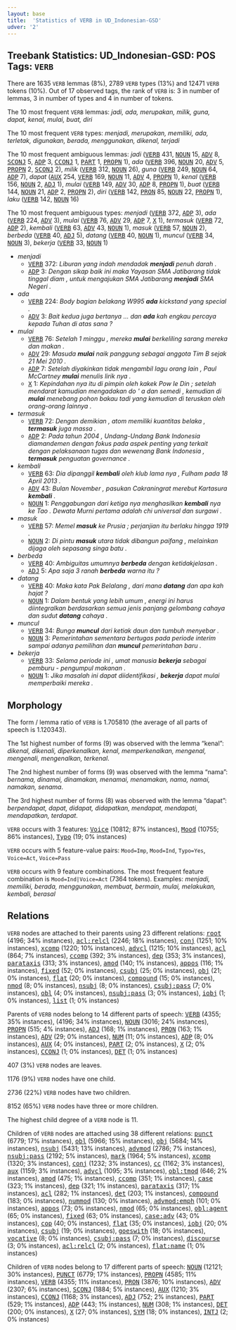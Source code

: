 ```yaml
---
layout: base
title:  'Statistics of VERB in UD_Indonesian-GSD'
udver: '2'
---
```


## Treebank Statistics: UD_Indonesian-GSD: POS Tags: `VERB`

There are 1635 `VERB` lemmas (8%), 2789 `VERB` types (13%) and 12471 `VERB` tokens (10%).
Out of 17 observed tags, the rank of `VERB` is: 3 in number of lemmas, 3 in number of types and 4 in number of tokens.

The 10 most frequent `VERB` lemmas: <em>jadi, ada, merupakan, milik, guna, dapat, kenal, mulai, buat, diri</em>

The 10 most frequent `VERB` types:  <em>menjadi, merupakan, memiliki, ada, terletak, digunakan, berada, menggunakan, dikenal, terjadi</em>

The 10 most frequent ambiguous lemmas: <em>jadi</em> (<tt><a href="id_gsd-pos-VERB.html">VERB</a></tt> 431, <tt><a href="id_gsd-pos-NOUN.html">NOUN</a></tt> 15, <tt><a href="id_gsd-pos-ADV.html">ADV</a></tt> 8, <tt><a href="id_gsd-pos-SCONJ.html">SCONJ</a></tt> 5, <tt><a href="id_gsd-pos-ADP.html">ADP</a></tt> 3, <tt><a href="id_gsd-pos-CCONJ.html">CCONJ</a></tt> 1, <tt><a href="id_gsd-pos-PART.html">PART</a></tt> 1, <tt><a href="id_gsd-pos-PROPN.html">PROPN</a></tt> 1), <em>ada</em> (<tt><a href="id_gsd-pos-VERB.html">VERB</a></tt> 396, <tt><a href="id_gsd-pos-NOUN.html">NOUN</a></tt> 20, <tt><a href="id_gsd-pos-ADV.html">ADV</a></tt> 5, <tt><a href="id_gsd-pos-PROPN.html">PROPN</a></tt> 2, <tt><a href="id_gsd-pos-SCONJ.html">SCONJ</a></tt> 2), <em>milik</em> (<tt><a href="id_gsd-pos-VERB.html">VERB</a></tt> 312, <tt><a href="id_gsd-pos-NOUN.html">NOUN</a></tt> 26), <em>guna</em> (<tt><a href="id_gsd-pos-VERB.html">VERB</a></tt> 249, <tt><a href="id_gsd-pos-NOUN.html">NOUN</a></tt> 64, <tt><a href="id_gsd-pos-ADP.html">ADP</a></tt> 7), <em>dapat</em> (<tt><a href="id_gsd-pos-AUX.html">AUX</a></tt> 254, <tt><a href="id_gsd-pos-VERB.html">VERB</a></tt> 169, <tt><a href="id_gsd-pos-NOUN.html">NOUN</a></tt> 11, <tt><a href="id_gsd-pos-ADV.html">ADV</a></tt> 4, <tt><a href="id_gsd-pos-PROPN.html">PROPN</a></tt> 1), <em>kenal</em> (<tt><a href="id_gsd-pos-VERB.html">VERB</a></tt> 156, <tt><a href="id_gsd-pos-NOUN.html">NOUN</a></tt> 2, <tt><a href="id_gsd-pos-ADJ.html">ADJ</a></tt> 1), <em>mulai</em> (<tt><a href="id_gsd-pos-VERB.html">VERB</a></tt> 149, <tt><a href="id_gsd-pos-ADV.html">ADV</a></tt> 30, <tt><a href="id_gsd-pos-ADP.html">ADP</a></tt> 8, <tt><a href="id_gsd-pos-PROPN.html">PROPN</a></tt> 1), <em>buat</em> (<tt><a href="id_gsd-pos-VERB.html">VERB</a></tt> 144, <tt><a href="id_gsd-pos-NOUN.html">NOUN</a></tt> 21, <tt><a href="id_gsd-pos-ADP.html">ADP</a></tt> 2, <tt><a href="id_gsd-pos-PROPN.html">PROPN</a></tt> 2), <em>diri</em> (<tt><a href="id_gsd-pos-VERB.html">VERB</a></tt> 142, <tt><a href="id_gsd-pos-PRON.html">PRON</a></tt> 85, <tt><a href="id_gsd-pos-NOUN.html">NOUN</a></tt> 22, <tt><a href="id_gsd-pos-PROPN.html">PROPN</a></tt> 1), <em>laku</em> (<tt><a href="id_gsd-pos-VERB.html">VERB</a></tt> 142, <tt><a href="id_gsd-pos-NOUN.html">NOUN</a></tt> 16)

The 10 most frequent ambiguous types:  <em>menjadi</em> (<tt><a href="id_gsd-pos-VERB.html">VERB</a></tt> 372, <tt><a href="id_gsd-pos-ADP.html">ADP</a></tt> 3), <em>ada</em> (<tt><a href="id_gsd-pos-VERB.html">VERB</a></tt> 224, <tt><a href="id_gsd-pos-ADV.html">ADV</a></tt> 3), <em>mulai</em> (<tt><a href="id_gsd-pos-VERB.html">VERB</a></tt> 76, <tt><a href="id_gsd-pos-ADV.html">ADV</a></tt> 29, <tt><a href="id_gsd-pos-ADP.html">ADP</a></tt> 7, <tt><a href="id_gsd-pos-X.html">X</a></tt> 1), <em>termasuk</em> (<tt><a href="id_gsd-pos-VERB.html">VERB</a></tt> 72, <tt><a href="id_gsd-pos-ADP.html">ADP</a></tt> 2), <em>kembali</em> (<tt><a href="id_gsd-pos-VERB.html">VERB</a></tt> 63, <tt><a href="id_gsd-pos-ADV.html">ADV</a></tt> 43, <tt><a href="id_gsd-pos-NOUN.html">NOUN</a></tt> 1), <em>masuk</em> (<tt><a href="id_gsd-pos-VERB.html">VERB</a></tt> 57, <tt><a href="id_gsd-pos-NOUN.html">NOUN</a></tt> 2), <em>berbeda</em> (<tt><a href="id_gsd-pos-VERB.html">VERB</a></tt> 40, <tt><a href="id_gsd-pos-ADJ.html">ADJ</a></tt> 5), <em>datang</em> (<tt><a href="id_gsd-pos-VERB.html">VERB</a></tt> 40, <tt><a href="id_gsd-pos-NOUN.html">NOUN</a></tt> 1), <em>muncul</em> (<tt><a href="id_gsd-pos-VERB.html">VERB</a></tt> 34, <tt><a href="id_gsd-pos-NOUN.html">NOUN</a></tt> 3), <em>bekerja</em> (<tt><a href="id_gsd-pos-VERB.html">VERB</a></tt> 33, <tt><a href="id_gsd-pos-NOUN.html">NOUN</a></tt> 1)


* <em>menjadi</em>
  * <tt><a href="id_gsd-pos-VERB.html">VERB</a></tt> 372: <em>Liburan yang indah mendadak <b>menjadi</b> penuh darah .</em>
  * <tt><a href="id_gsd-pos-ADP.html">ADP</a></tt> 3: <em>Dengan sikap baik ini maka Yayasan SMA Jatibarang tidak tinggal diam , untuk mengajukan SMA Jatibarang <b>menjadi</b> SMA Negeri .</em>
* <em>ada</em>
  * <tt><a href="id_gsd-pos-VERB.html">VERB</a></tt> 224: <em>Body bagian belakang W995 <b>ada</b> kickstand yang special .</em>
  * <tt><a href="id_gsd-pos-ADV.html">ADV</a></tt> 3: <em>Bait kedua juga bertanya ... dan <b>ada</b> kah engkau percaya kepada Tuhan di atas sana ?</em>
* <em>mulai</em>
  * <tt><a href="id_gsd-pos-VERB.html">VERB</a></tt> 76: <em>Setelah 1 minggu , mereka <b>mulai</b> berkeliling sarang mereka dan makan .</em>
  * <tt><a href="id_gsd-pos-ADV.html">ADV</a></tt> 29: <em>Masuda <b>mulai</b> naik panggung sebagai anggota Tim B sejak 21 Mei 2010 .</em>
  * <tt><a href="id_gsd-pos-ADP.html">ADP</a></tt> 7: <em>Setelah diyakinkan tidak mengambil lagu orang lain , Paul McCartney <b>mulai</b> menulis lirik nya .</em>
  * <tt><a href="id_gsd-pos-X.html">X</a></tt> 1: <em>Kepindahan nya itu di pimpin oleh kakek Pow Ie Din ; setelah mendarat kamudian mengadakan do ' a dan semedi , kemudian di <b>mulai</b> menebang pohon bakau tadi yang kemudian di teruskan oleh orang-orang lainnya .</em>
* <em>termasuk</em>
  * <tt><a href="id_gsd-pos-VERB.html">VERB</a></tt> 72: <em>Dengan demikian , atom memiliki kuantitas belaka , <b>termasuk</b> juga massa .</em>
  * <tt><a href="id_gsd-pos-ADP.html">ADP</a></tt> 2: <em>Pada tahun 2004 , Undang-Undang Bank Indonesia diamandemen dengan fokus pada aspek penting yang terkait dengan pelaksanaan tugas dan wewenang Bank Indonesia , <b>termasuk</b> penguatan governance .</em>
* <em>kembali</em>
  * <tt><a href="id_gsd-pos-VERB.html">VERB</a></tt> 63: <em>Dia dipanggil <b>kembali</b> oleh klub lama nya , Fulham pada 18 April 2013 .</em>
  * <tt><a href="id_gsd-pos-ADV.html">ADV</a></tt> 43: <em>Bulan November , pasukan Cakraningrat merebut Kartasura <b>kembali</b> .</em>
  * <tt><a href="id_gsd-pos-NOUN.html">NOUN</a></tt> 1: <em>Penggabungan dari ketiga nya menghasilkan <b>kembali</b> nya ke Tao . Dewata Murni pertama adalah chi universal dan surgawi .</em>
* <em>masuk</em>
  * <tt><a href="id_gsd-pos-VERB.html">VERB</a></tt> 57: <em>Memel <b>masuk</b> ke Prusia ; perjanjian itu berlaku hingga 1919 .</em>
  * <tt><a href="id_gsd-pos-NOUN.html">NOUN</a></tt> 2: <em>Di pintu <b>masuk</b> utara tidak dibangun paifang , melainkan dijaga oleh sepasang singa batu .</em>
* <em>berbeda</em>
  * <tt><a href="id_gsd-pos-VERB.html">VERB</a></tt> 40: <em>Ambiguitas umumnya <b>berbeda</b> dengan ketidakjelasan .</em>
  * <tt><a href="id_gsd-pos-ADJ.html">ADJ</a></tt> 5: <em>Apa saja 3 ranah <b>berbeda</b> warna itu ?</em>
* <em>datang</em>
  * <tt><a href="id_gsd-pos-VERB.html">VERB</a></tt> 40: <em>Maka kata Pak Belalang , dari mana <b>datang</b> dan apa kah hajat ?</em>
  * <tt><a href="id_gsd-pos-NOUN.html">NOUN</a></tt> 1: <em>Dalam bentuk yang lebih umum , energi ini harus diintegralkan berdasarkan semua jenis panjang gelombang cahaya dan sudut <b>datang</b> cahaya .</em>
* <em>muncul</em>
  * <tt><a href="id_gsd-pos-VERB.html">VERB</a></tt> 34: <em>Bunga <b>muncul</b> dari ketiak daun dan tumbuh menyebar .</em>
  * <tt><a href="id_gsd-pos-NOUN.html">NOUN</a></tt> 3: <em>Pemerintahan sementara bertugas pada periode interim sampai adanya pemilihan dan <b>muncul</b> pemerintahan baru .</em>
* <em>bekerja</em>
  * <tt><a href="id_gsd-pos-VERB.html">VERB</a></tt> 33: <em>Selama periode ini , umat manusia <b>bekerja</b> sebagai pemburu - pengumpul makanan .</em>
  * <tt><a href="id_gsd-pos-NOUN.html">NOUN</a></tt> 1: <em>Jika masalah ini dapat diidentifikasi , <b>bekerja</b> dapat mulai memperbaiki mereka .</em>

## Morphology

The form / lemma ratio of `VERB` is 1.705810 (the average of all parts of speech is 1.120343).

The 1st highest number of forms (9) was observed with the lemma “kenal”: <em>dikenal, dikenali, diperkenalkan, kenal, memperkenalkan, mengenal, mengenali, mengenalkan, terkenal</em>.

The 2nd highest number of forms (9) was observed with the lemma “nama”: <em>bernama, dinamai, dinamakan, menamai, menamakan, nama, namai, namakan, senama</em>.

The 3rd highest number of forms (8) was observed with the lemma “dapat”: <em>berpendapat, dapat, didapat, didapatkan, mendapat, mendapati, mendapatkan, terdapat</em>.

`VERB` occurs with 3 features: <tt><a href="id_gsd-feat-Voice.html">Voice</a></tt> (10812; 87% instances), <tt><a href="id_gsd-feat-Mood.html">Mood</a></tt> (10755; 86% instances), <tt><a href="id_gsd-feat-Typo.html">Typo</a></tt> (19; 0% instances)

`VERB` occurs with 5 feature-value pairs: `Mood=Imp`, `Mood=Ind`, `Typo=Yes`, `Voice=Act`, `Voice=Pass`

`VERB` occurs with 9 feature combinations.
The most frequent feature combination is `Mood=Ind|Voice=Act` (7364 tokens).
Examples: <em>menjadi, memiliki, berada, menggunakan, membuat, bermain, mulai, melakukan, kembali, berasal</em>


## Relations

`VERB` nodes are attached to their parents using 23 different relations: <tt><a href="id_gsd-dep-root.html">root</a></tt> (4196; 34% instances), <tt><a href="id_gsd-dep-acl-relcl.html">acl:relcl</a></tt> (2246; 18% instances), <tt><a href="id_gsd-dep-conj.html">conj</a></tt> (1251; 10% instances), <tt><a href="id_gsd-dep-xcomp.html">xcomp</a></tt> (1220; 10% instances), <tt><a href="id_gsd-dep-advcl.html">advcl</a></tt> (1215; 10% instances), <tt><a href="id_gsd-dep-acl.html">acl</a></tt> (864; 7% instances), <tt><a href="id_gsd-dep-ccomp.html">ccomp</a></tt> (392; 3% instances), <tt><a href="id_gsd-dep-dep.html">dep</a></tt> (353; 3% instances), <tt><a href="id_gsd-dep-parataxis.html">parataxis</a></tt> (313; 3% instances), <tt><a href="id_gsd-dep-amod.html">amod</a></tt> (140; 1% instances), <tt><a href="id_gsd-dep-appos.html">appos</a></tt> (116; 1% instances), <tt><a href="id_gsd-dep-fixed.html">fixed</a></tt> (52; 0% instances), <tt><a href="id_gsd-dep-csubj.html">csubj</a></tt> (25; 0% instances), <tt><a href="id_gsd-dep-obj.html">obj</a></tt> (21; 0% instances), <tt><a href="id_gsd-dep-flat.html">flat</a></tt> (20; 0% instances), <tt><a href="id_gsd-dep-compound.html">compound</a></tt> (15; 0% instances), <tt><a href="id_gsd-dep-nmod.html">nmod</a></tt> (8; 0% instances), <tt><a href="id_gsd-dep-nsubj.html">nsubj</a></tt> (8; 0% instances), <tt><a href="id_gsd-dep-csubj-pass.html">csubj:pass</a></tt> (7; 0% instances), <tt><a href="id_gsd-dep-obl.html">obl</a></tt> (4; 0% instances), <tt><a href="id_gsd-dep-nsubj-pass.html">nsubj:pass</a></tt> (3; 0% instances), <tt><a href="id_gsd-dep-iobj.html">iobj</a></tt> (1; 0% instances), <tt><a href="id_gsd-dep-list.html">list</a></tt> (1; 0% instances)

Parents of `VERB` nodes belong to 14 different parts of speech: <tt><a href="id_gsd-pos-VERB.html">VERB</a></tt> (4355; 35% instances),  (4196; 34% instances), <tt><a href="id_gsd-pos-NOUN.html">NOUN</a></tt> (3016; 24% instances), <tt><a href="id_gsd-pos-PROPN.html">PROPN</a></tt> (515; 4% instances), <tt><a href="id_gsd-pos-ADJ.html">ADJ</a></tt> (168; 1% instances), <tt><a href="id_gsd-pos-PRON.html">PRON</a></tt> (163; 1% instances), <tt><a href="id_gsd-pos-ADV.html">ADV</a></tt> (29; 0% instances), <tt><a href="id_gsd-pos-NUM.html">NUM</a></tt> (11; 0% instances), <tt><a href="id_gsd-pos-ADP.html">ADP</a></tt> (8; 0% instances), <tt><a href="id_gsd-pos-AUX.html">AUX</a></tt> (4; 0% instances), <tt><a href="id_gsd-pos-PART.html">PART</a></tt> (2; 0% instances), <tt><a href="id_gsd-pos-X.html">X</a></tt> (2; 0% instances), <tt><a href="id_gsd-pos-CCONJ.html">CCONJ</a></tt> (1; 0% instances), <tt><a href="id_gsd-pos-DET.html">DET</a></tt> (1; 0% instances)

407 (3%) `VERB` nodes are leaves.

1176 (9%) `VERB` nodes have one child.

2736 (22%) `VERB` nodes have two children.

8152 (65%) `VERB` nodes have three or more children.

The highest child degree of a `VERB` node is 11.

Children of `VERB` nodes are attached using 38 different relations: <tt><a href="id_gsd-dep-punct.html">punct</a></tt> (6779; 17% instances), <tt><a href="id_gsd-dep-obl.html">obl</a></tt> (5966; 15% instances), <tt><a href="id_gsd-dep-obj.html">obj</a></tt> (5684; 14% instances), <tt><a href="id_gsd-dep-nsubj.html">nsubj</a></tt> (5431; 13% instances), <tt><a href="id_gsd-dep-advmod.html">advmod</a></tt> (2786; 7% instances), <tt><a href="id_gsd-dep-nsubj-pass.html">nsubj:pass</a></tt> (2192; 5% instances), <tt><a href="id_gsd-dep-mark.html">mark</a></tt> (1964; 5% instances), <tt><a href="id_gsd-dep-xcomp.html">xcomp</a></tt> (1320; 3% instances), <tt><a href="id_gsd-dep-conj.html">conj</a></tt> (1232; 3% instances), <tt><a href="id_gsd-dep-cc.html">cc</a></tt> (1162; 3% instances), <tt><a href="id_gsd-dep-aux.html">aux</a></tt> (1159; 3% instances), <tt><a href="id_gsd-dep-advcl.html">advcl</a></tt> (1095; 3% instances), <tt><a href="id_gsd-dep-obl-tmod.html">obl:tmod</a></tt> (646; 2% instances), <tt><a href="id_gsd-dep-amod.html">amod</a></tt> (475; 1% instances), <tt><a href="id_gsd-dep-ccomp.html">ccomp</a></tt> (351; 1% instances), <tt><a href="id_gsd-dep-case.html">case</a></tt> (323; 1% instances), <tt><a href="id_gsd-dep-dep.html">dep</a></tt> (321; 1% instances), <tt><a href="id_gsd-dep-parataxis.html">parataxis</a></tt> (317; 1% instances), <tt><a href="id_gsd-dep-acl.html">acl</a></tt> (282; 1% instances), <tt><a href="id_gsd-dep-det.html">det</a></tt> (203; 1% instances), <tt><a href="id_gsd-dep-compound.html">compound</a></tt> (183; 0% instances), <tt><a href="id_gsd-dep-nummod.html">nummod</a></tt> (130; 0% instances), <tt><a href="id_gsd-dep-advmod-emph.html">advmod:emph</a></tt> (101; 0% instances), <tt><a href="id_gsd-dep-appos.html">appos</a></tt> (73; 0% instances), <tt><a href="id_gsd-dep-nmod.html">nmod</a></tt> (65; 0% instances), <tt><a href="id_gsd-dep-obl-agent.html">obl:agent</a></tt> (65; 0% instances), <tt><a href="id_gsd-dep-fixed.html">fixed</a></tt> (63; 0% instances), <tt><a href="id_gsd-dep-case-adv.html">case:adv</a></tt> (43; 0% instances), <tt><a href="id_gsd-dep-cop.html">cop</a></tt> (40; 0% instances), <tt><a href="id_gsd-dep-flat.html">flat</a></tt> (35; 0% instances), <tt><a href="id_gsd-dep-iobj.html">iobj</a></tt> (20; 0% instances), <tt><a href="id_gsd-dep-csubj.html">csubj</a></tt> (19; 0% instances), <tt><a href="id_gsd-dep-goeswith.html">goeswith</a></tt> (18; 0% instances), <tt><a href="id_gsd-dep-vocative.html">vocative</a></tt> (8; 0% instances), <tt><a href="id_gsd-dep-csubj-pass.html">csubj:pass</a></tt> (7; 0% instances), <tt><a href="id_gsd-dep-discourse.html">discourse</a></tt> (3; 0% instances), <tt><a href="id_gsd-dep-acl-relcl.html">acl:relcl</a></tt> (2; 0% instances), <tt><a href="id_gsd-dep-flat-name.html">flat:name</a></tt> (1; 0% instances)

Children of `VERB` nodes belong to 17 different parts of speech: <tt><a href="id_gsd-pos-NOUN.html">NOUN</a></tt> (12121; 30% instances), <tt><a href="id_gsd-pos-PUNCT.html">PUNCT</a></tt> (6779; 17% instances), <tt><a href="id_gsd-pos-PROPN.html">PROPN</a></tt> (4585; 11% instances), <tt><a href="id_gsd-pos-VERB.html">VERB</a></tt> (4355; 11% instances), <tt><a href="id_gsd-pos-PRON.html">PRON</a></tt> (3876; 10% instances), <tt><a href="id_gsd-pos-ADV.html">ADV</a></tt> (2307; 6% instances), <tt><a href="id_gsd-pos-SCONJ.html">SCONJ</a></tt> (1884; 5% instances), <tt><a href="id_gsd-pos-AUX.html">AUX</a></tt> (1210; 3% instances), <tt><a href="id_gsd-pos-CCONJ.html">CCONJ</a></tt> (1168; 3% instances), <tt><a href="id_gsd-pos-ADJ.html">ADJ</a></tt> (752; 2% instances), <tt><a href="id_gsd-pos-PART.html">PART</a></tt> (529; 1% instances), <tt><a href="id_gsd-pos-ADP.html">ADP</a></tt> (443; 1% instances), <tt><a href="id_gsd-pos-NUM.html">NUM</a></tt> (308; 1% instances), <tt><a href="id_gsd-pos-DET.html">DET</a></tt> (200; 0% instances), <tt><a href="id_gsd-pos-X.html">X</a></tt> (27; 0% instances), <tt><a href="id_gsd-pos-SYM.html">SYM</a></tt> (18; 0% instances), <tt><a href="id_gsd-pos-INTJ.html">INTJ</a></tt> (2; 0% instances)

